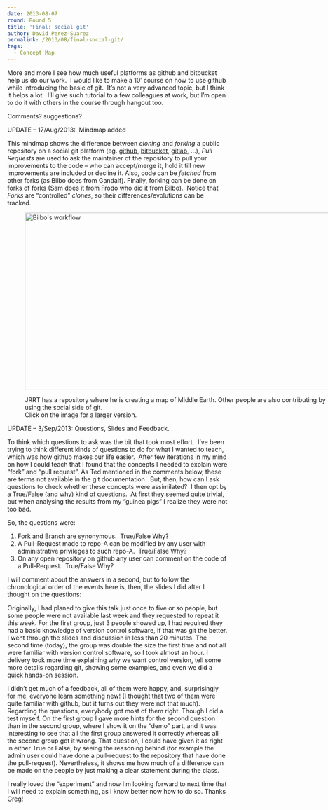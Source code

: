 ```yaml
---
date: 2013-08-07
round: Round 5
title: 'Final: social git'
author: David Perez-Suarez
permalink: /2013/08/final-social-git/
tags:
  - Concept Map
---
```

More and more I see how much useful platforms as github and bitbucket help us do our work.  I would like to make a 10&#8242; course on how to use github while introducing the basic of git.  It&#8217;s not a very advanced topic, but I think it helps a lot.  I&#8217;ll give such tutorial to a few colleagues at work, but I&#8217;m open to do it with others in the course through hangout too.

Comments? suggestions?

UPDATE &#8211; 17/Aug/2013:  Mindmap added

This mindmap shows the difference between *cloning* and *forking* a public repository on a social git platform (eg. [github][1], [bitbucket][2], [gitlab][3], &#8230;), *Pull Requests* are used to ask the maintainer of the repository to pull your improvements to the code &#8211; who can accept/merge it, hold it till new improvements are included or decline it. Also, code can be *fetched* from other forks (as Bilbo does from Gandalf). Finally, forking can be done on forks of forks (Sam does it from Frodo who did it from Bilbo).  Notice that *Forks* are &#8220;controlled&#8221; *clones*, so their differences/evolutions can be tracked.<figure id="attachment_3915" style="width: 707px;" class="wp-caption aligncenter">

[<img class="size-large wp-image-3915" alt="Bilbo's workflow" src="http://files.software-carpentry.org/training-course/2013/08/gitsocial-1024x588.png" width="707" height="405" />][4]<figcaption class="wp-caption-text">JRRT has a repository where he is creating a map of Middle Earth. Other people are also contributing by using the social side of git.  
Click on the image for a larger version.</figcaption></figure> 
UPDATE &#8211; 3/Sep/2013: Questions, Slides and Feedback.

To think which questions to ask was the bit that took most effort.  I&#8217;ve been trying to think different kinds of questions to do for what I wanted to teach, which was how github makes our life easier.  After few iterations in my mind on how I could teach that I found that the concepts I needed to explain were &#8220;fork&#8221; and &#8220;pull request&#8221;. As Ted mentioned in the comments below, these are terms not available in the git documentation.  But, then, how can I ask questions to check whether these concepts were assimilated?  I then opt by a True/False (and why) kind of questions.  At first they seemed quite trivial, but when analysing the results from my &#8220;guinea pigs&#8221; I realize they were not too bad.

So, the questions were:

1.  Fork and Branch are synonymous.  True/False Why?
2.  A Pull-Request made to repo-A can be modified by any user with administrative privileges to such repo-A.  True/False Why?
3.  On any open repository on github any user can comment on the code of a Pull-Request.  True/False Why?

I will comment about the answers in a second, but to follow the chronological order of the events here is, then, the slides I did after I thought on the questions:



Originally, I had planed to give this talk just once to five or so people, but some people were not available last week and they requested to repeat it this week. For the first group, just 3 people showed up, I had required they had a basic knowledge of version control software, if that was git the better. I went through the slides and discussion in less than 20 minutes. The second time (today), the group was double the size the first time and not all were familiar with version control software, so I took almost an hour. I delivery took more time explaining why we want control version, tell some more details regarding git, showing some examples, and even we did a quick hands-on session.

I didn&#8217;t get much of a feedback, all of them were happy, and, surprisingly for me, everyone learn something new! (I thought that two of them were quite familiar with github, but it turns out they were not that much).  
Regarding the questions, everybody got most of them right. Though I did a test myself. On the first group I gave more hints for the second question than in the second group, where I show it on the &#8220;demo&#8221; part, and it was interesting to see that all the first group answered it correctly whereas all the second group got it wrong. That question, I could have given it as right in either True or False, by seeing the reasoning behind (for example the admin user could have done a pull-request to the repository that have done the pull-request). Nevertheless, it shows me how much of a difference can be made on the people by just making a clear statement during the class.

I really loved the &#8220;experiment&#8221; and now I&#8217;m looking forward to next time that I will need to explain something, as I know better now how to do so. Thanks Greg!

 [1]: http://github.com "github"
 [2]: http://bitbucket.org/ "bitbucket"
 [3]: http://gitlab.org/ "github os clone"
 [4]: http://files.software-carpentry.org/training-course/2013/08/gitsocial.png
